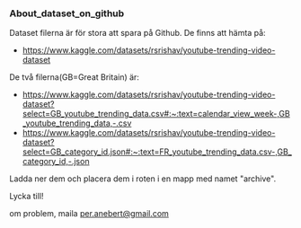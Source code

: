 ### About_dataset_on_github
Dataset filerna är för stora att spara på Github.
De finns att hämta på: 
- https://www.kaggle.com/datasets/rsrishav/youtube-trending-video-dataset

De två filerna(GB=Great Britain) är:
- https://www.kaggle.com/datasets/rsrishav/youtube-trending-video-dataset?select=GB_youtube_trending_data.csv#:~:text=calendar_view_week-,GB_youtube_trending_data,-.csv
- https://www.kaggle.com/datasets/rsrishav/youtube-trending-video-dataset?select=GB_category_id.json#:~:text=FR_youtube_trending_data.csv-,GB_category_id,-.json


Ladda ner dem och placera dem i roten i en mapp med namet "archive".

Lycka till!

om problem,
maila per.anebert@gmail.com

